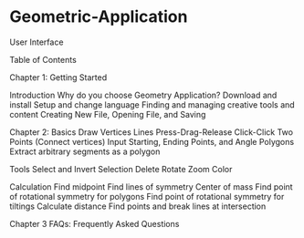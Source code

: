 # Geometric-Application

User Interface


Table of Contents

Chapter 1: Getting Started

Introduction
Why do you choose Geometry Application? 
Download and install
Setup and change language
Finding and managing creative tools and content
Creating New File, Opening File, and Saving

Chapter 2: Basics
Draw
Vertices
Lines
Press-Drag-Release
Click-Click Two Points (Connect vertices)
Input Starting, Ending Points, and Angle
Polygons
Extract arbitrary segments as a polygon

Tools
Select and Invert Selection
Delete
Rotate
Zoom
Color

Calculation
Find midpoint
Find lines of symmetry
Center of mass
Find point of rotational symmetry for polygons
Find point of rotational symmetry for tiltings
Calculate distance
Find points and break lines at intersection

Chapter 3 FAQs: 
Frequently Asked Questions
